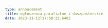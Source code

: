 ```yaml
---
type: annoucement
title: ogłoszenia parafialne i duszpasterskie
date: 2023-11-12T17:58:22.640Z
---
```

<!--StartFragment--

<h4 style="text-align:center;">XXXII niedziela zwykła – 12 listopada 2023</h4>

1. Dzisiaj

   * Mszę św. o godz. 10.30 odprawi o. Aleksander z Białorusi, w rycie **grekokatolickim**, po polsku, z udziałem chóru, który specjalnie na tę okazję do nas przyjedzie. Jak w każdą niedzielę Msza o 10.30 będzie transmitowana w internecie.
   * Po wszystkich Mszach mamy zbiórkę do puszek z okazji dnia solidarności z Kościołem prześladowanym.
2. W przyszłą niedzielę **taca** przeznaczona jest na Diecezjalne Seminarium Duchowne.
3. Zbliża się wyjazd o. **Krzysztofa** Charańczuka, który opuści Wesołą na początku grudnia. 3 grudnia po Mszy św. o 12.00 będzie możliwość pożegnalnego spotkania z nim w kawiarence.
4. Jak zwykle w 3. czwartek miesiąca zapraszamy na Oficjum o jedność chrześcijan o godz. 19.00. Tym razem gościć będziemy reprezentantów Kościoła ewangelicko-augsburskiego, którzy opowiedzą nam o niedawno przeżytym w Krakowie Zgromadzeniu Światowej Federacji Luterańskiej.
5. W piątek (17 listopada) po Mszy o godz. 18.00 w intencji **małżeństw** w kryzysie i naszych rodzin zapraszamy na uwielbienie i modlitwę animowaną przez wspólnotę *Zwiastowanie*.
6. Przed nami kolejne spotkanie **młodych** w wieku **10-13** lat – w sobotę, 25 listopada, w Domu rekolekcyjnym o godz. 14.00. Więcej szczegółów i zapisy - na stronie naszej Parafii.
7. Zapraszamy na trzecie z cyklu spotkanie z p. **Michałem Klingerem**, teologiem prawosławnym, w niedzielę 26 listopada po Mszy św. wieczornej. Tym razem będzie to spotkanie wokół Maryi „Ikona Bogurodzicy w wizji malarskiej Jerzego Nowosielskiego”.
8. W tym tygodniu **pożegnaliśmy** śp. Pawła Tadeusza Gryglasa. *Dobry Jezu…*

<!--EndFragment-->